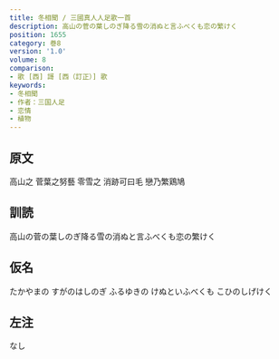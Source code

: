 ```yaml
---
title: 冬相聞 / 三國真人人足歌一首
description: 高山の菅の葉しのぎ降る雪の消ぬと言ふべくも恋の繁けく
position: 1655
category: 巻8
version: '1.0'
volume: 8
comparison:
- 歌 [西] 謌 [西（訂正）] 歌
keywords:
- 冬相聞
- 作者：三国人足
- 恋情
- 植物
---
```


## 原文

高山之 菅葉之努藝 零雪之 消跡可曰毛 戀乃繁鶏鳩

## 訓読

高山の菅の葉しのぎ降る雪の消ぬと言ふべくも恋の繁けく

## 仮名

たかやまの すがのはしのぎ ふるゆきの けぬといふべくも こひのしげけく

## 左注

なし
